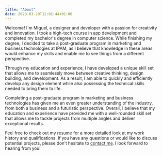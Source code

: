 ```yaml
---
title: "About"
date: 2023-03-20T12:01:44+01:00
---
```


Welcome! I´m Miguel, a designer and developer with a passion for creativity and innovation. I took a high-tech course in app development and completed my bachelor's degree in computer science. While finishing my degree, I decided to take a post-graduate program in marketing and business technologies at IPAM, as I believe that knowledge in these areas would enhance my skills and enable me to see things from a different perspective.

Through my education and experience, I have developed a unique skill set that allows me to seamlessly move between creative thinking, design building, and development. As a result, I am able to quickly and efficiently develop any design element while also possessing the technical skills needed to bring them to life.

Completing a post-graduate program in marketing and business technologies has given me an even greater understanding of the industry, from both a business and a futuristic perspective. Overall, I believe that my education and experience have provided me with a well-rounded skill set that allows me to tackle projects from multiple angles and deliver exceptional results.

Feel free to check out my [resume](/cv.pdf) for a more detailed look at my work history and qualifications. If you have any questions or would like to discuss potential projects, please don't hesitate to [contact me](mailto://zemmsoares@gmail.com). I look forward to hearing from you!

